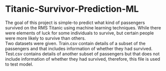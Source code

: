 # Titanic-Survivor-Prediction-ML
The goal of this project is simple-to predict what kind of passengers survived on the RMS Titanic using machine learning techniques. While there were elements of luck for some individuals to survive, but certain people were more likely to survive than others. <br/>
Two datasets were given. Train.csv contain details of a subset of the passengers and that includes information of whether they had survived. Test.csv contains details of another subset of passengers but that does not include information of whether they had survived, therefore, this file is used to test model.<br/>
